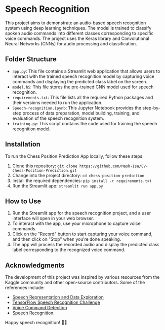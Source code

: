 # Speech Recognition

This project aims to demonstrate an audio-based speech recognition system using deep learning techniques. The model is trained to classify spoken audio commands into different classes corresponding to specific voice commands. The project uses the Keras library and Convolutional Neural Networks (CNNs) for audio processing and classification.

## Folder Structure

- `app.py`: This file contains a Streamlit web application that allows users to interact with the trained speech recognition model by capturing voice commands and displaying the predicted class label on the screen.
- `model.h5`: This file stores the pre-trained CNN model used for speech recognition.
- `requirements.txt`: This file lists all the required Python packages and their versions needed to run the application.
- `Speech-recognition.ipynb`: This Jupyter Notebook provides the step-by-step process of data preparation, model building, training, and evaluation of the speech recognition system.
- `training.py`: This script contains the code used for training the speech recognition model.

## Installation

To run the Chess Position Prediction App locally, follow these steps:

1. Clone this repository: `git clone https://github.com/Mash-Isa/CV-Chess-Position-Prediction.git`
2. Change into the project directory: `cd chess-position-prediction`
3. Install the required dependencies: `pip install -r requirements.txt`
4. Run the Streamlit app: `streamlit run app.py`

## How to Use

1. Run the Streamlit app for the speech recognition project, and a user interface will open in your web browser.
2. To interact with the app, use your microphone to capture voice commands.
3. Click on the "Record" button to start capturing your voice command, and then click on "Stop" when you're done speaking.
4. The app will process the recorded audio and display the predicted class label corresponding to the recognized voice command.

## Acknowledgments

The development of this project was inspired by various resources from the Kaggle community and other open-source contributors. Some of the references include:

- [Speech Representation and Data Exploration](https://www.kaggle.com/code/davids1992/speech-representation-and-data-exploration)
- [TensorFlow Speech Recognition Challenge](https://www.kaggle.com/code/leangab/tensorflow-speech-recognition-challenge)
- [Voice Command Detection](https://www.kaggle.com/code/araspirbadian/voice-command-detection/notebook)
- [Speech Recognition](https://www.kaggle.com/code/fathykhader/speech-recognition)

Happy speech recognition! 🎤🚀
